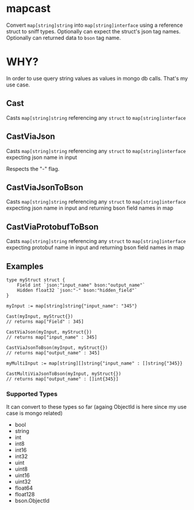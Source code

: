 # mapcast
Convert `map[string]string` into `map[string]interface` using a reference struct to sniff types. Optionally can expect the struct's json tag names. Optionally can returned data to `bson` tag name. 

# WHY?

In order to use query string values as values in mongo db calls.
That's my use case.

## Cast
Casts `map[string]string` referencing any `struct` to `map[string]interface`

## CastViaJson
Casts `map[string]string` referencing any `struct` to `map[string]interface` expecting json name in input

Respects the "-" flag.

## CastViaJsonToBson
Casts `map[string]string` referencing any `struct` to `map[string]interface` expecting json name in input and returning bson field names in map

## CastViaProtobufToBson
Casts `map[string]string` referencing any `struct` to `map[string]interface` expecting protobuf name in input and returning bson field names in map

## Examples

    type myStruct struct {
        Field int `json:"input_name" bson:"output_name"`
        Hidden float32 `json:"-" bson:"hidden_field"`
    }
    
    myInput := map[string]string{"input_name": "345"}
    
    Cast(myInput, myStruct{}) 
    // returns map["Field" : 345]
    
    CastViaJson(myInput, myStruct{}) 
    // returns map["input_name" : 345]
    
    CastViaJsonToBson(myInput, myStruct{}) 
    // returns map["output_name" : 345]
    
    myMultiInput := map[string][]string{"input_name" : []string{"345}}
    
    CastMultiViaJsonToBson(myInput, myStruct{}) 
    // returns map["output_name" : []int{345}]

### Supported Types

It can convert to these types so far (againg ObjectId is here since my use case is mongo related)

- bool
- string
- int
- int8
- int16
- int32
- uint
- uint8
- uint16
- uint32
- float64
- float128
- bson.ObjectId
